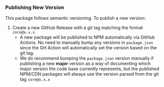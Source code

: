 ### Publishing New Version

This package follows semantic versioning. To publish a new version:

1. Create a new GitHub Release with a git tag matching the format `core@x.x.x`
   - A new package will be published to NPM automatically via GitHub Actions. No need to manually bump any versions in `package.json` since the GH Action will automatically set the version based on the git tag.
   - We do recommend bumping the `package.json` version manually if publishing a new **major** version as a way of documenting which major version the code base currently represents, but the published NPM/CDN packages will always use the version parsed from the git tag `core@x.x.x`
